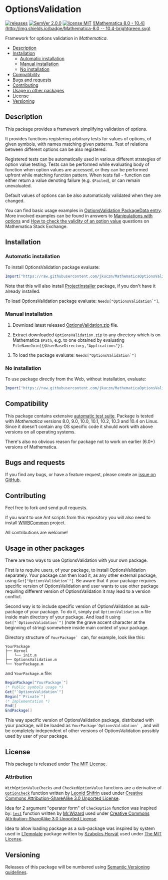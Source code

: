 # OptionsValidation

[![releases](http://img.shields.io/github/release/jkuczm/MathematicaOptionsValidation.svg)](https://github.com/jkuczm/MathematicaOptionsValidation/releases)
[![SemVer 2.0.0](http://img.shields.io/badge/SemVer-2.0.0-brightgreen.svg)](http://semver.org/spec/v2.0.0.html)
[![license MIT](http://img.shields.io/badge/license-MIT-blue.svg)](https://github.com/jkuczm/MathematicaOptionsValidation/blob/master/LICENSE)
[![Mathematica 8.0 - 10.4](http://img.shields.io/badge/Mathematica-8.0 -- 10.4-brightgreen.svg)](#compatibility)


Framework for options validation in *Mathematica*.


* [Description](#description)
* [Installation](#installation)
    * [Automatic installation](#automatic-installation)
    * [Manual installation](#manual-installation)
    * [No installation](#no-installation)
* [Compatibility](#compatibility)
* [Bugs and requests](#bugs-and-requests)
* [Contributing](#contributing)
* [Usage in other packages](#usage-in-other-packages)
* [License](#license)
* [Versioning](#versioning)



## Description

This package provides a framework simplifying validation of options.

It provides functions registering arbitrary tests for values of options,
of given symbols, with names matching given patterns. Test of relations between
different options can be also registered.

Registered tests can be automatically used in various different strategies
of option value testing. Tests can be performed while evaluating body of
function when option values are accessed, or they can be performed upfront
while matching function pattern.
When tests fail - function can either return a value denoting failure
(e.g. `$Failed`), or can remain unevaluated.

Default values of options can be also automatically validated when they are
changed.

You can find basic usage examples in
[OptionsValidation PackageData entry](http://packagedata.net/index.php/links/examples/id/248).
More involved examples can be found in answers to 
[Manipulations with options](http://mathematica.stackexchange.com/a/105773/14303)
and
[How to check the validity of an option value](http://mathematica.stackexchange.com/a/119973/14303)
questions on Mathematica Stack Exchange.



## Installation


### Automatic installation

To install OptionsValidation package evaluate:
```Mathematica
Import["https://raw.githubusercontent.com/jkuczm/MathematicaOptionsValidation/master/BootstrapInstall.m"]
```

Note that this will also install
[ProjectInstaller](https://github.com/lshifr/ProjectInstaller)
package, if you don't have it already installed.

To load OptionsValidation package evaluate: ``Needs["OptionsValidation`"]``.


### Manual installation

1. Download latest released
   [OptionsValidation.zip](https://github.com/jkuczm/MathematicaOptionsValidation/releases/download/v0.1.0/OptionsValidation.zip)
   file.

2. Extract downloaded `OptionsValidation.zip` to any directory which is on
   Mathematica `$Path`, e.g. to one obtained by evaluating
   `FileNameJoin[{$UserBaseDirectory,"Applications"}]`.

3. To load the package evaluate: ``Needs["OptionsValidation`"]``


### No installation

To use package directly from the Web, without installation, evaluate:
```Mathematica
Import["https://raw.githubusercontent.com/jkuczm/MathematicaOptionsValidation/master/NoInstall.m"]
```



## Compatibility

This package contains extensive
[automatic test suite](https://github.com/jkuczm/MathematicaOptionsValidation/tree/master/OptionsValidation/Tests).
Package is tested with *Mathematica* versions 8.0, 9.0, 10.0, 10.1, 10.2,
10.3 and 10.4 on Linux. Since it doesn't contain any OS specific code it should
work with above versions on all operating systems.

There's also no obvious reason for package not to work on earlier (6.0+)
versions of Mathematica.



## Bugs and requests

If you find any bugs, or have a feature request, please create an
[issue on GitHub](https://github.com/jkuczm/MathematicaOptionsValidation/issues).



## Contributing

Feel free to fork and send pull requests.

If you want to use Ant scripts from this repository you will also need to
install [WWBCommon](https://github.com/jkuczm/WWBCommon) project.

All contributions are welcome!



## Usage in other packages

There are two ways to use OptionsValidation with your own package.

First is to require users, of your package, to install OptionsValidation
separately. Your package can then load it, as any other external package, using
``Get["OptionsValidation`"]``. Be aware that if your package requires specific
version of OptionsValidation and user wants to use other package requiring
different version of OptionsValidation it may lead to a version conflict.

Second way is to include specific version of OptionsValidation as sub-package
of your package. To do it, simply put `OptionsValidation.m` file inside main
directory of your package. And load it using ``Get["`OptionsValidation`"]``
(note the grave accent character at the beginning of string) somewhere inside
main context of your package.

Directory structure of ``YourPackage` `` can, for example, look like this:

```
YourPackage
├── Kernel
│   └── init.m
├── OptionsValidation.m
└── YourPackage.m
```

and `YourPackage.m` file:

```Mathematica
BeginPackage["YourPackage`"]
(* Public symbols usage *)
Get["`OptionsValidation`"]
Begin["`Private`"]
(* Implementation *)
End[]
EndPackage[]
```

This way specific version of OptionsValidation package, distributed with your
package, will be loaded as ``YourPackage`OptionsValidation` ``, and will be
completely independent of other versions of OptionsValidation possibly used by
user of your package.



## License

This package is released under
[The MIT License](https://github.com/jkuczm/MathematicaOptionsValidation/blob/master/LICENSE).


### Attribution

`WithOptionValueChecks` and `CheckedOptionValue` functions are a derivative of
[`OptionCheck`](http://mathematica.stackexchange.com/a/116633/14303) function
written by
[Leonid Shifrin](http://mathematica.stackexchange.com/users/81/leonid-shifrin)
used under
[Creative Commons Attribution-ShareAlike 3.0 Unported License](http://creativecommons.org/licenses/by-sa/3.0/).

Idea for 2 argument "operator form" of `CheckOption` function was inspired by:
[`test`](http://mathematica.stackexchange.com/a/116656/14303) function written
by [Mr.Wizard](http://mathematica.stackexchange.com/users/121/mr-wizard)
used under
[Creative Commons Attribution-ShareAlike 3.0 Unported License](http://creativecommons.org/licenses/by-sa/3.0/).

Idea to allow loading package as a sub-package was inspired by system used in
[LTemplate](https://github.com/szhorvat/LTemplate) package written by
[Szabolcs Horvát](http://szhorvat.net) used under
[The MIT License](https://github.com/szhorvat/LTemplate/blob/v0.3/LTemplate/LICENSE.txt).



## Versioning

Releases of this package will be numbered using
[Semantic Versioning guidelines](http://semver.org).
